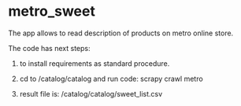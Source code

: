 # metro_sweet
The app allows to read description of products on metro online store.

The code has next steps:

1. to install requirements as standard procedure.

2. cd to /catalog/catalog and run code: scrapy crawl metro

3. result file is: /catalog/catalog/sweet_list.csv
